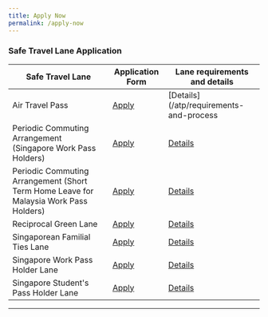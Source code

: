 ```yaml
---
title: Apply Now
permalink: /apply-now
---
```


### Safe Travel Lane Application 

|Safe Travel Lane | Application Form| Lane requirements and details |
| ------------- |-------------------| -----------------------------|
|Air Travel Pass| [Apply](https://go.gov.sg/atpsg) | [Details](/atp/requirements-and-process  |
|Periodic Commuting Arrangement (Singapore Work Pass Holders)| [Apply](https://eservices.ica.gov.sg/STO) |  [Details](/pca/requirements-and-process)|
|Periodic Commuting Arrangement (Short Term Home Leave for Malaysia Work Pass Holders)| [Apply](https://go.gov.sg/pcasgpr) | [Details](/pca/sc-pr-leave)|
|Reciprocal Green Lane| [Apply](https://eservices.ica.gov.sg/STO) | [Details](/rgl/overview) |   
|Singaporean Familial Ties Lane| [Apply](https://form.gov.sg/#!/5e3648e9405c180011dc5f9c)| [Details](/scpr-familial-ties-lane/requirements-and-process) |  
|Singapore Work Pass Holder Lane| [Apply](https://www.mom.gov.sg/covid-19/requirements-to-bring-pass-holders-into-singapore) | [Details](/wphl/requirements-and-process)|
|Singapore Student's Pass Holder Lane| [Apply](https://form.gov.sg/#!/5e3648e9405c180011dc5f9c) | [Details](/stpl/requirements-and-process) |


-----
